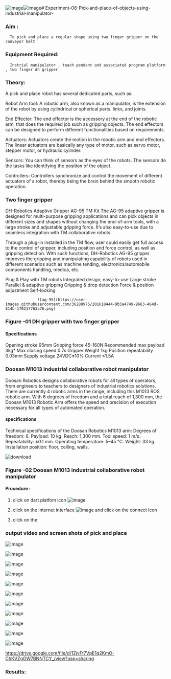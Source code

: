 ![image](https://github.com/vinushcv/Experiment-08-Pick-and-place-of-objects-using-industrial-manipulator-/assets/113975318/2d1e3fc6-306e-45cb-b1b3-d2e55c43cf6f)![image](https://github.com/vinushcv/Experiment-08-Pick-and-place-of-objects-using-industrial-manipulator-/assets/113975318/819189aa-a284-4872-ad4f-8a7ca5a3ebe5)# Experiment-08-Pick-and-place-of-objects-using-industrial-manipulator-

### Aim :
      To pick and place a regular shape using two finger gripper on the conveyor belt 
### Equipment Required: 
      Instrial manipulator , teach pendant and associated program platform , two finger dh gripper 
      
### Theory: 

A pick and place robot has several dedicated parts, such as:

Robot Arm tool: A robotic arm, also known as a manipulator, is the extension of the robot by using cylindrical or spherical parts. links, and joints.

End Effector: The end effector is the accessory at the end of the robotic arm, that does the required job such as gripping objects. The end effectors can be designed to perform different functionalities based on requirements.

Actuators: Actuators create the motion in the robotic arm and end effectors. The linear actuators are basically any type of motor, such as servo motor, stepper motor, or hydraulic cylinder.

Sensors: You can think of sensors as the eyes of the robots. The sensors do the tasks like identifying the position of the object.

Controllers: Controllers synchronize and control the movement of different actuators of a robot, thereby being the brain behind the smooth robotic operation.


### Two finger gripper 

DH-Robotics
Adaptive Gripper AG-95 TM Kit
The AG-95 adaptive gripper is designed for multi-purpose gripping applications and can pick objects in different sizes and shapes without changing the end-of-arm tools, with a large stroke and adjustable gripping force. It’s also easy-to-use due to seamless integration with TM collaborative robots.

Through a plug-in installed in the TM flow, user could easily get full access to the control of gripper, including position and force control, as well as gripping detection. With such functions, DH-Robotics AG-95 gripper improves the gripping and manipulating capability of robots used in different scenarios such as machine tending, electronics/automobile components handling, medica, etc.

Plug & Play with TM robots
Integrated design, easy-to-use
Large stroke
Parallel & adaptive gripping
Gripping & drop detection
Force & position adjustment
Self-locking

                  ![ag-95](https://user-images.githubusercontent.com/36288975/201618444-9b5a4749-9663-464d-814b-170217763a76.png)
### Figure -01 DH gripper with two finger gripper 

#### Specifications

Opening stroke	95mm
Gripping force 	45-160N
Recommended max payload	3kg*
Max closing speed	0.7s
Gripper Weight	1kg
Position repeatability	0.03mm
Supply voltage	24VDC±10%
Current	≤1.5A



### Doosan M1013 industrial collaborative robot manipulator 
Doosan Robotics designs collaborative robots for all types of operators, from engineers to teachers to designers of industrial robotics solutions. There are currently 4 robotic arms in the range, including this M1013 ROS robotic arm. With 6 degrees of freedom and a total reach of 1,300 mm, the Doosan M1013 Robotic Arm offers the speed and precision of execution necessary for all types of automated operation.

#### specifications 
Technical specifications of the Doosan Robotics M1013 arm:
Degrees of freedom: 6.
Payload: 10 kg.
Reach: 1,300 mm.
Tool speed: 1 m/s.
Repeatability: ±0.1 mm.
Operating temperature: 5–45 °C.
Weight: 33 kg.
Installation position: floor, ceiling, walls.



![download](https://user-images.githubusercontent.com/36288975/201624230-89cc83ff-cecd-49ea-84c6-c67066e9d157.jpg)

### Figure -02 Doosan M1013 industrial collaborative robot manipulator 

#### Procedure : 

1. click on dart platfom icon ![image](https://user-images.githubusercontent.com/36288975/201621038-f1248586-5c20-40fd-8a74-68c7d8b44939.png)
2. click on the internet interface 
![image](https://user-images.githubusercontent.com/36288975/201621235-3b8b46a9-3c19-4207-9ea2-6a7954eb6135.png)
and click on the connect icon 

3. click on the 


















### output video and screen shots of pick and place 


![image](https://github.com/vinushcv/Experiment-08-Pick-and-place-of-objects-using-industrial-manipulator-/assets/113975318/fc107f9a-d09b-44eb-ad46-4330e8acc0c0)


![image](https://github.com/vinushcv/Experiment-08-Pick-and-place-of-objects-using-industrial-manipulator-/assets/113975318/6a9660fc-21be-46b9-93af-812f4e5568a5)


![image](https://github.com/vinushcv/Experiment-08-Pick-and-place-of-objects-using-industrial-manipulator-/assets/113975318/59e34952-2b87-4777-b6dc-37e2f07080ce)

![image](https://github.com/vinushcv/Experiment-08-Pick-and-place-of-objects-using-industrial-manipulator-/assets/113975318/1f434c71-f105-4b29-877e-64ec85faadc6)

![image](https://github.com/vinushcv/Experiment-08-Pick-and-place-of-objects-using-industrial-manipulator-/assets/113975318/73b47580-2e31-4404-99de-e00f9b89d9bc)

![image](https://github.com/vinushcv/Experiment-08-Pick-and-place-of-objects-using-industrial-manipulator-/assets/113975318/76f7f1b9-5454-4fc3-b1a7-77d150b9559f)

![image](https://github.com/vinushcv/Experiment-08-Pick-and-place-of-objects-using-industrial-manipulator-/assets/113975318/ec2d231c-52e1-4da7-8cbe-703aab241c0f)

![image](https://github.com/vinushcv/Experiment-08-Pick-and-place-of-objects-using-industrial-manipulator-/assets/113975318/f3dcb94e-4da7-47eb-afdf-149718c0704d)

![image](https://github.com/vinushcv/Experiment-08-Pick-and-place-of-objects-using-industrial-manipulator-/assets/113975318/b487319f-fc0d-49dc-926b-af1aea951750)

![image](https://github.com/vinushcv/Experiment-08-Pick-and-place-of-objects-using-industrial-manipulator-/assets/113975318/4706ec2e-fe3f-4d5c-bc32-7cab3a171e23)

![image](https://github.com/vinushcv/Experiment-08-Pick-and-place-of-objects-using-industrial-manipulator-/assets/113975318/f24f95c2-e16d-4cd0-a58a-4960a7e6b637)


https://drive.google.com/file/d/1ZjvFt7VpE1q2KmO-ChKVZgGW7BNNTCY_/view?usp=sharing

### Results: 






